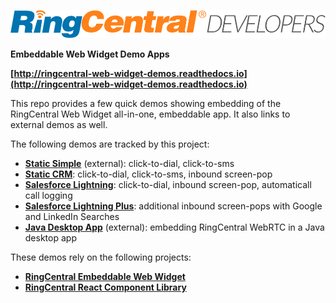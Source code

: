 [![](rc-developers_logo.png)](https://developer.ringcentral.com)

**Embeddable Web Widget Demo Apps**

**[http://ringcentral-web-widget-demos.readthedocs.io](http://ringcentral-web-widget-demos.readthedocs.io)**

This repo provides a few quick demos showing embedding of the RingCentral Web Widget all-in-one, embeddable app. It also links to external demos as well.

The following demos are tracked by this project:

* **[Static Simple](static_simple.md)** (external): click-to-dial, click-to-sms
* **[Static CRM](static_crm.md)**: click-to-dial, click-to-sms, inbound screen-pop
* **[Salesforce Lightning](salesforce_lightning/index.md)**: click-to-dial, inbound screen-pop, automaticall call logging
* **[Salesforce Lightning Plus](salesforce_lightning_more/index.md)**: additional inbound screen-pops with Google and LinkedIn Searches
* **[Java Desktop App](java_desktop_app/index.md)** (external): embedding RingCentral WebRTC in a Java desktop app

These demos rely on the following projects:

* **[RingCentral Embeddable Web Widget](https://github.com/ringcentral/ringcentral-web-widget)**
* **[RingCentral React Component Library](https://github.com/ringcentral/ringcentral-js-widget)**
